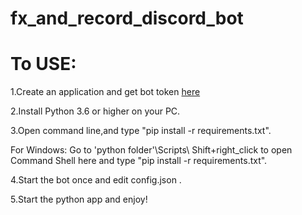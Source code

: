 # fx_and_record_discord_bot

# To USE:

1.Create an application and get bot token [here](https://discordapp.com/developers/applications/)

2.Install Python 3.6 or higher on your PC.

3.Open command line,and type "pip install -r requirements.txt".

  For Windows: Go to 'python folder'\Scripts\ Shift+right_click to open Command Shell here and type "pip install -r requirements.txt".
  
4.Start the bot once and edit config.json .

5.Start the python app and enjoy!
